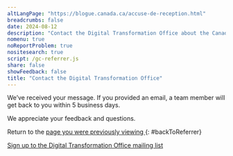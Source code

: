 ```yaml
---
altLangPage: "https://blogue.canada.ca/accuse-de-reception.html"
breadcrumbs: false
date: 2024-08-12
description: "Contact the Digital Transformation Office about the Canada.ca design system."
nomenu: true
noReportProblem: true
nositesearch: true
script: /gc-referrer.js
share: false
showFeedback: false
title: "Contact the Digital Transformation Office"
---
```

We’ve received your message. If you provided an email, a team member will get back to you within 5 business days.

We appreciate your feedback and questions.

Return to the [ page you were previously viewing ]( / ){: #backToReferrer}

[Sign up to the Digital Transformation Office mailing list](/signup.html)